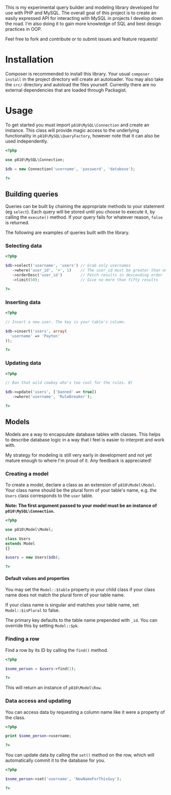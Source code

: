 This is my experimental query builder and modeling library developed for use with PHP and MySQL. The overall goal of this project is to create an easily expressed API for interacting with MySQL in projects I develop down the road. I'm also doing it to gain more knowledge of SQL and best design practices in OOP.

Feel free to fork and contribute or to submit issues and feature requests!


# Installation

Composer is recommended to install this library. Your usual `composer install` in the project directory will create an autoloader. You may also take the `src/` directory and autoload the files yourself. Currently there are no external dependencies that are loaded through Packagist.


# Usage

To get started you must import `p810\MySQL\Connection` and create an instance. This class will provide magic access to the underlying functionality in `p810\MySQL\QueryFactory`, however note that it can also be used independently.

```php
<?php

use p810\MySQL\Connection;

$db = new Connection('username', 'password', 'database');

?>
```


## Building queries

Queries can be built by chaining the appropriate methods to your statement (eg `select`). Each query will be stored until you choose to execute it, by calling the `execute()` method. If your query fails for whatever reason, `false` is returned.

The following are examples of queries built with the library.


### Selecting data

```php
<?php

$db->select('username', 'users') // Grab only usernames
   ->where('user_id', '>', 1)    // The user_id must be greater than one
   ->orderDesc('user_id')        // Fetch results in descending order
   ->limit(50);                  // Give no more than fifty results

?>
```


### Inserting data

```php
<?php

// Insert a new user. The key is your table's column.

$db->insert('users', array(
  'username' => 'Payton'
));

?>
```


### Updating data

```php
<?php

// Ban that wild cowboy who's too cool for the rules. B(

$db->update('users', ['banned' => true])
   ->where('username', 'RuleBreaker');

?>
```


## Models

Models are a way to encapsulate database tables with classes. This helps to describe database logic in a way that I feel is easier to interpret and work with.

My strategy for modeling is still very early in development and not yet mature enough to where I'm proud of it. Any feedback is appreciated!


### Creating a model

To create a model, declare a class as an extension of `p810\Model\Model`. Your class name should be the plural form of your table's name, e.g. the `Users` class corresponds to the `user` table.

**Note: The first argument passed to your model must be an instance of `p810\MySQL\Connection`.**

```php
<?php

use p810\Model\Model;

class Users
extends Model
{}

$users = new Users($db);

?>
```


#### Default values and properties

You may set the `Model::$table` property in your child class if your class name does not match the plural form of your table name.

If your class name is singular and matches your table name, set `Model::$isPlural` to false. 

The primary key defaults to the table name prepended with `_id`. You can override this by setting `Model::$pk`.


### Finding a row

Find a row by its ID by calling the `find()` method.

```php
<?php

$some_person = $users->find(1);

?>
```

This will return an instance of `p810\Model\Row`.


### Data access and updating

You can access data by requesting a column name like it were a property of the class.

```php
<?php

print $some_person->username;

?>
```

You can update data by calling the `set()` method on the row, which will automatically commit it to the database for you.

```php
<?php

$some_person->set('username', 'NewNameForThisGuy');

?>
```
